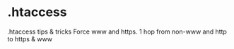 # .htaccess
.htaccess tips &amp; tricks
Force www and https. 1 hop from non-www and http to https & www
